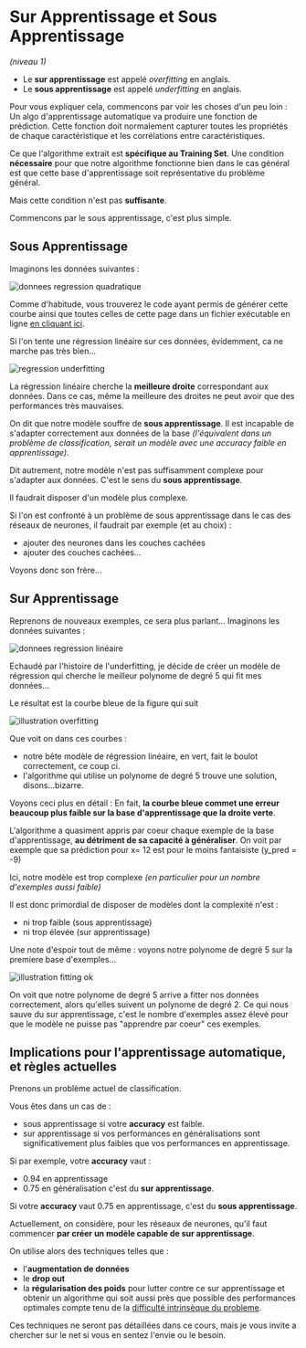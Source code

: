 # Sur Apprentissage et Sous Apprentissage
*(niveau 1)*

- Le **sur apprentissage** est appelé *overfitting* en anglais.
- Le **sous apprentissage** est appelé *underfitting* en anglais.


Pour vous expliquer cela, commencons par voir les choses d'un peu loin :
Un algo d'apprentissage automatique va produire une fonction de prédiction.
Cette fonction doit normalement capturer toutes les propriétés
de chaque caractéristique et les corrélations entre caractéristiques.

Ce que l'algorithme extrait est **spécifique au Training Set**.
Une condition **nécessaire** pour que notre algorithme fonctionne bien dans le
cas général est que cette base d'apprentissage soit représentative du problème général.

Mais cette condition n'est pas **suffisante**.

Commencons par le sous apprentissage, c'est plus simple.

## Sous Apprentissage

Imaginons les données suivantes :

![donnees regression quadratique](../images/learningBaseOverfitting.png)

Comme d'habitude, vous trouverez le code ayant permis de générer cette courbe ainsi que toutes celles de cette page dans un fichier
exécutable en ligne [en cliquant ici](https://colab.research.google.com/drive/1TEIwklju8ne4tAgWMERdbJ9WW1fA3zga).


Si l'on tente une régression linéaire sur ces données, évidemment, ca ne marche pas très bien...

![regression underfitting](../images/regressionUnderfit.png)

La régression linéaire cherche la **meilleure droite** correspondant aux données. Dans ce cas, même la meilleure des droites ne peut avoir que des performances très mauvaises.

On dit que notre modèle souffre de **sous apprentissage**. Il est incapable de s'adapter correctement aux données de la base *(l'équivalent dans un problème de classification, serait un modèle avec une accuracy faible en apprentissage)*.

Dit autrement, notre modèle n'est pas suffisamment complexe pour s'adapter aux données. C'est le sens du **sous apprentissage**.

Il faudrait disposer d'un modèle plus complexe.

Si l'on est confronté à un problème de sous apprentissage dans le cas des réseaux de neurones, il faudrait par exemple (et au choix) :
- ajouter des neurones dans les couches cachées
- ajouter des couches cachées...

Voyons donc son frère...

## Sur Apprentissage

Reprenons de nouveaux exemples, ce sera plus parlant...
Imaginons les données suivantes :

![donnees regression linéaire](../images/learningBaseOverfitting2.png)

Echaudé par l'histoire de l'underfitting, je décide de créer un modèle de régression qui cherche le meilleur polynome de degré 5 qui fit mes données...

Le résultat est la courbe bleue de la figure qui suit

![illustration overfitting](../images/overfitting.png)

Que voit on dans ces courbes :
- notre bête modèle de régression linéaire, en vert, fait le boulot correctement, ce coup ci.
- l'algorithme qui utilise un polynome de degré 5 trouve une solution, disons...bizarre.

Voyons ceci plus en détail :
En fait, **la courbe bleue commet une erreur beaucoup plus faible sur la base d'apprentissage que la droite verte**.

L'algorithme a quasiment appris par coeur chaque exemple de la base d'apprentissage, **au détriment de sa capacité à généraliser**. On voit par exemple que sa prédiction pour x= 12 est pour le moins fantaisiste (y_pred = -9)

Ici, notre modèle est trop complexe *(en particulier pour un nombre d'exemples aussi faible)*

Il est donc primordial de disposer de modèles dont la complexité n'est :
- ni trop faible (sous apprentissage)
- ni trop élevée (sur apprentissage)

Une note d'espoir tout de même :
voyons notre polynome de degré 5 sur la premiere base d'exemples...

![illustration fitting ok](../images/okfitting.png)

On voit que notre polynome de degré 5 arrive a fitter nos données correctement, alors qu'elles suivent un polynome de degré 2. Ce qui nous sauve du sur apprentissage, c'est le nombre d'exemples assez élevé pour que le modèle ne puisse pas "apprendre par coeur" ces exemples.

## Implications pour l'apprentissage automatique, et règles actuelles

Prenons un problème actuel de classification.

Vous êtes dans un cas de :
- sous apprentissage si votre **accuracy** est faible.
- sur apprentissage si vos performances en généralisations sont significativement plus faibles que vos performances en apprentissage.

Si par exemple, votre **accuracy** vaut :
- 0.94 en apprentissage
- 0.75 en généralisation
c'est du **sur apprentissage**.

Si votre **accuracy** vaut 0.75 en apprentissage, c'est du **sous apprentissage**.

Actuellement, on considère, pour les réseaux de neurones, qu'il faut commencer **par créer un modèle capable de sur apprentissage**.

On utilise alors des techniques telles que :
- l'**augmentation de données**
- le **drop out**
- la **régularisation des poids**
pour lutter contre ce sur apprentissage et obtenir un algorithme qui soit aussi près que possible des performances optimales compte tenu de la [difficulté intrinsèque du probleme](difficultePb.md).

Ces techniques ne seront pas détaillées dans ce cours, mais je vous invite a chercher sur le net si vous en sentez l'envie ou le besoin.
